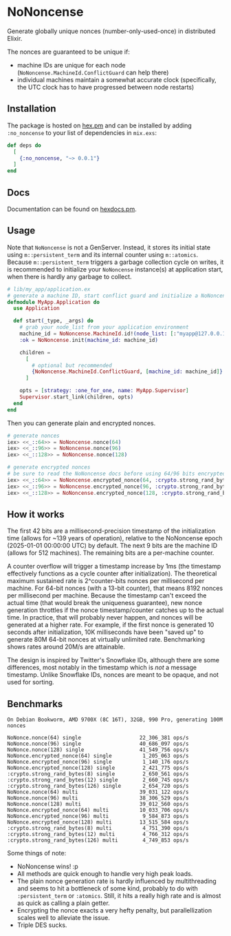 # NoNoncense

Generate globally unique nonces (number-only-used-once) in distributed Elixir.

The nonces are guaranteed to be unique if:

- machine IDs are unique for each node (`NoNoncense.MachineId.ConflictGuard` can help there)
- individual machines maintain a somewhat accurate clock (specifically, the UTC clock has to have progressed between node restarts)

## Installation

The package is hosted on [hex.pm](https://hex.pm/packages/no_noncense) and can be installed by adding `:no_noncense` to your list of dependencies in `mix.exs`:

```elixir
def deps do
  [
    {:no_noncense, "~> 0.0.1"}
  ]
end
```

## Docs

Documentation can be found on [hexdocs.pm](https://hexdocs.pm/no_noncense/).

## Usage

Note that `NoNoncense` is not a GenServer. Instead, it stores its initial state using `m::persistent_term` and its internal counter using `m::atomics`. Because `m::persistent_term` triggers a garbage collection cycle on writes, it is recommended to initialize your `NoNoncense` instance(s) at application start, when there is hardly any garbage to collect.

```elixir
# lib/my_app/application.ex
# generate a machine ID, start conflict guard and initialize a NoNoncense instance
defmodule MyApp.Application do
  use Application

  def start(_type, _args) do
    # grab your node_list from your application environment
    machine_id = NoNoncense.MachineId.id!(node_list: [:"myapp@127.0.0.1"])
    :ok = NoNoncense.init(machine_id: machine_id)

    children =
      [
        # optional but recommended
        {NoNoncense.MachineId.ConflictGuard, [machine_id: machine_id]}
      ]

    opts = [strategy: :one_for_one, name: MyApp.Supervisor]
    Supervisor.start_link(children, opts)
  end
end
```

Then you can generate plain and encrypted nonces.

```elixir
# generate nonces
iex> <<_::64>> = NoNoncense.nonce(64)
iex> <<_::96>> = NoNoncense.nonce(96)
iex> <<_::128>> = NoNoncense.nonce(128)

# generate encrypted nonces
# be sure to read the NoNoncense docs before using 64/96 bits encrypted nonces
iex> <<_::64>> = NoNoncense.encrypted_nonce(64, :crypto.strong_rand_bytes(24))
iex> <<_::96>> = NoNoncense.encrypted_nonce(96, :crypto.strong_rand_bytes(24))
iex> <<_::128>> = NoNoncense.encrypted_nonce(128, :crypto.strong_rand_bytes(32))
```

## How it works

The first 42 bits are a millisecond-precision timestamp of the initialization time (allows for ~139 years of operation), relative to the NoNoncense epoch (2025-01-01 00:00:00 UTC) by default. The next 9 bits are the machine ID (allows for 512 machines). The remaining bits are a per-machine counter.

A counter overflow will trigger a timestamp increase by 1ms (the timestamp effectively functions as a cycle counter after initialization). The theoretical maximum sustained rate is 2^counter-bits nonces per millisecond per machine. For 64-bit nonces (with a 13-bit counter), that means 8192 nonces per millisecond per machine. Because the timestamp can't exceed the actual time (that would break the uniqueness guarantee), new nonce generation throttles if the nonce timestamp/counter catches up to the actual time. In practice, that will probably never happen, and nonces will be generated at a higher rate. For example, if the first nonce is generated 10 seconds after initialization, 10K milliseconds have been "saved up" to generate 80M 64-bit nonces at virtually unlimited rate. Benchmarking shows rates around 20M/s are attainable.

The design is inspired by Twitter's Snowflake IDs, although there are some differences, most notably in the timestamp which is _not_ a message timestamp. Unlike Snowflake IDs, nonces are meant to be opaque, and not used for sorting.

## Benchmarks

```
On Debian Bookworm, AMD 9700X (8C 16T), 32GB, 990 Pro, generating 100M nonces

NoNonce.nonce(64) single                   22_306_381 ops/s
NoNonce.nonce(96) single                   40_686_097 ops/s
NoNonce.nonce(128) single                  41_549_756 ops/s
NoNonce.encrypted_nonce(64) single          1_205_063 ops/s
NoNonce.encrypted_nonce(96) single          1_140_176 ops/s
NoNonce.encrypted_nonce(128) single         2_421_775 ops/s
:crypto.strong_rand_bytes(8) single         2_650_561 ops/s
:crypto.strong_rand_bytes(12) single        2_660_745 ops/s
:crypto.strong_rand_bytes(126) single       2_654_720 ops/s
NoNonce.nonce(64) multi                    39_031_122 ops/s
NoNonce.nonce(96) multi                    38_306_529 ops/s
NoNonce.nonce(128) multi                   39_012_560 ops/s
NoNonce.encrypted_nonce(64) multi          10_033_706 ops/s
NoNonce.encrypted_nonce(96) multi           9_584_873 ops/s
NoNonce.encrypted_nonce(128) multi         13_515_584 ops/s
:crypto.strong_rand_bytes(8) multi          4_751_390 ops/s
:crypto.strong_rand_bytes(12) multi         4_766_312 ops/s
:crypto.strong_rand_bytes(126) multi        4_749_853 ops/s
```

Some things of note:

- NoNoncense wins! :p
- All methods are quick enough to handle very high peak loads.
- The plain nonce generation rate is hardly influenced by multithreading and seems to hit a bottleneck of some kind, probably to do with `:persistent_term` or `:atomics`. Still, it hits a really high rate and is almost as quick as calling a plain getter.
- Encrypting the nonce exacts a very hefty penalty, but parallellization scales well to alleviate the issue.
- Triple DES sucks.
